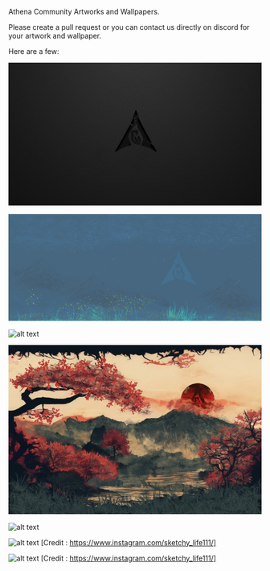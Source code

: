 Athena Community Artworks and Wallpapers.

Please create a pull request or you can contact us directly on discord for your artwork and wallpaper.

Here are a few: 

![alt text](https://github.com/Athena-OS/community-artwork/blob/main/athena-grey.png?raw=true)

![alt text](https://github.com/Athena-OS/community-artwork/blob/main/athena-view.jpg?raw=true)

![alt text](https://github.com/Athena-OS/community-artwork/blob/main/edge-athena.jpg?raw=true)

![alt text](https://github.com/Athena-OS/community-artwork/blob/main/risingA.jpg?raw=true)

![alt text](https://github.com/Athena-OS/community-artwork/blob/main/athena-linus-richard.png?raw=true)

![alt text](https://github.com/Athena-OS/community-artwork/blob/main/athena-gradient.png?raw=true)
[Credit : https://www.instagram.com/sketchy_life111/]

![alt text](https://github.com/Athena-OS/community-artwork/blob/main/athena-3D.png?raw=true)
[Credit : https://www.instagram.com/sketchy_life111/]
